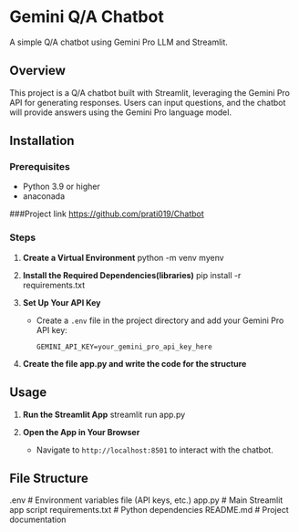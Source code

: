 # Gemini Q/A Chatbot

A simple Q/A chatbot using Gemini Pro LLM and Streamlit.

## Overview

This project is a Q/A chatbot built with Streamlit, leveraging the Gemini Pro API for generating responses. Users can input questions, and the chatbot will provide answers using the Gemini Pro language model.

## Installation

### Prerequisites

- Python 3.9 or higher
- anaconada

###Project link
https://github.com/prati019/Chatbot

### Steps

1. **Create a Virtual Environment**
    python -m venv myenv    

2. **Install the Required Dependencies(libraries)**
    pip install -r requirements.txt


3. **Set Up Your API Key**
    - Create a `.env` file in the project directory and add your Gemini Pro API key:
        ```
        GEMINI_API_KEY=your_gemini_pro_api_key_here
        ```
4.  **Create the file app.py and write the code for the structure**


## Usage

1. **Run the Streamlit App**
    streamlit run app.py
    

2. **Open the App in Your Browser**
    - Navigate to `http://localhost:8501` to interact with the chatbot.

## File Structure
.env # Environment variables file (API keys, etc.)
app.py # Main Streamlit app script
requirements.txt # Python dependencies
README.md # Project documentation


